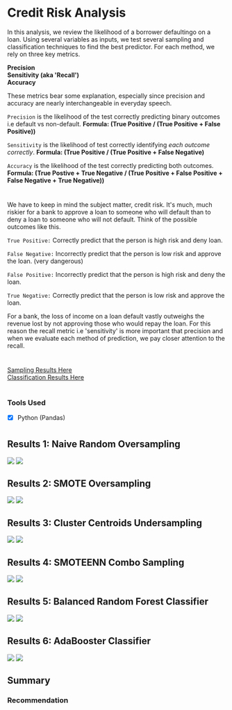 # Credit Risk Analysis

In this analysis, we review the likelihood of a borrower defaultingo on a loan. Using several variables as inputs, we test several sampling and classification techniques to find the best predictor. For each method, we rely on three key metrics. 

**Precision**
<br>
**Sensitivity (aka 'Recall')**
<br>
**Accuracy**

These metrics bear some explanation, especially since precision and accuracy are nearly interchangeable in everyday speech.

```Precision``` is the likelihood of the test correctly predicting binary outcomes i.e default vs non-default. 
**Formula: (True Positive / (True Positive + False Positive))**

```Sensitivity``` is the likelihood of test correctly identifying *each outcome correctly*. 
**Formula: (True Positive / (True Positive + False Negative)**

```Accuracy``` is the likelihood of the test correctly predicting both outcomes. 
**Formula: (True Postive + True Negative / (True Positive + False Positive + False Negative + True Negative))**

#

We have to keep in mind the subject matter, credit risk. It's much, much riskier for a bank to approve a loan to someone who will default than to deny a loan to someone who will not default. Think of the possible outcomes like this. 


```True Positive:``` Correctly predict that the person is high risk and deny loan.

```False Negative:``` Incorrectly predict that the person is low risk and approve the loan. (very dangerous)

```False Positive:``` Incorrectly predict that the person is high risk and deny the loan. 

```True Negative:``` Correctly predict that the person is low risk and approve the loan. 


For a bank, the loss of income on a loan default vastly outweighs the revenue lost by not approving those who would repay the loan. For this reason the recall metric i.e 'sensitivity' is more important that precision and when we evaluate each method of prediction, we pay closer attention to the recall. 

#

[Sampling Results Here](https://github.com/carlosjennings1991/Credit_Risk_Analysis/blob/main/credit_risk_resampling.ipynb)
<br>
[Classification Results Here](https://github.com/carlosjennings1991/Credit_Risk_Analysis/blob/main/credit_risk_ensemble.ipynb)
#

### Tools Used
- [x] Python (Pandas)

#

## Results 1: Naive Random Oversampling

<img src="https://github.com/carlosjennings1991/Credit_Risk_Analysis/blob/main/RNS_Accuracy_Score.png">
<img src="https://github.com/carlosjennings1991/Credit_Risk_Analysis/blob/main/RNS_Classification_Report.png">

## Results 2: SMOTE Oversampling

<img src="https://github.com/carlosjennings1991/Credit_Risk_Analysis/blob/main/SMOTE_Accuracy_Score.png">
<img src="https://github.com/carlosjennings1991/Credit_Risk_Analysis/blob/main/SMOTE_Classification_Report.png">

## Results 3: Cluster Centroids Undersampling

<img src="https://github.com/carlosjennings1991/Credit_Risk_Analysis/blob/main/CCluster_Accuracy_Score.png">
<img src="https://github.com/carlosjennings1991/Credit_Risk_Analysis/blob/main/CCluster_Classification_Report.png">

## Results 4: SMOTEENN Combo Sampling

<img src="https://github.com/carlosjennings1991/Credit_Risk_Analysis/blob/main/SMOTEENN_Accuracy_Score.png">
<img src="https://github.com/carlosjennings1991/Credit_Risk_Analysis/blob/main/SMOTEENN_Classification_Report.png">

## Results 5: Balanced Random Forest Classifier

<img src="https://github.com/carlosjennings1991/Credit_Risk_Analysis/blob/main/BRFC_Accuracy_Score.png">
<img src="https://github.com/carlosjennings1991/Credit_Risk_Analysis/blob/main/BRFC_Classification_Report.png">

## Results 6: AdaBooster Classifier

<img src="https://github.com/carlosjennings1991/Credit_Risk_Analysis/blob/main/AdBC_Accuracy_Score.png">
<img src="https://github.com/carlosjennings1991/Credit_Risk_Analysis/blob/main/AdBC_Classification_Report.png">

## Summary

### Recommendation

